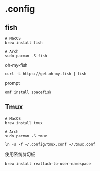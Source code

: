 # .config

## fish

```shell
# MacOS
brew install fish

# Arch
sudo pacman -S fish
```

oh-my-fish

```shell
curl -L https://get.oh-my.fish | fish
```

prompt

```shell
omf install spacefish
```

## Tmux

```shell
# MacOS
brew install tmux

# Arch
sudo pacman -S tmux
```

```shell
ln -s -f ~/.config/tmux.conf ~/.tmux.conf
```

使用系统剪切板

```shell
brew install reattach-to-user-namespace
```
